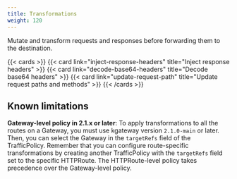 ```yaml
---
title: Transformations
weight: 120
---
```


Mutate and transform requests and responses before forwarding them to the destination.

{{< cards >}}
  {{< card link="inject-response-headers" title="Inject response headers" >}}
  {{< card link="decode-base64-headers" title="Decode base64 headers" >}}
  {{< card link="update-request-path" title="Update request paths and methods" >}}
{{< /cards >}}

## Known limitations

**Gateway-level policy in 2.1.x or later**: To apply transformations to all the routes on a Gateway, you must use kgateway version `2.1.0-main` or later. Then, you can select the Gateway in the `targetRefs` field of the TrafficPolicy. Remember that you can configure route-specific transformations by creating another TrafficPolicy with the `targetRefs` field set to the specific HTTPRoute. The HTTPRoute-level policy takes precedence over the Gateway-level policy.

